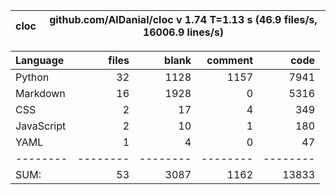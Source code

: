 cloc|github.com/AlDanial/cloc v 1.74  T=1.13 s (46.9 files/s, 16006.9 lines/s)
--- | ---

Language|files|blank|comment|code
:-------|-------:|-------:|-------:|-------:
Python|32|1128|1157|7941
Markdown|16|1928|0|5316
CSS|2|17|4|349
JavaScript|2|10|1|180
YAML|1|4|0|47
--------|--------|--------|--------|--------
SUM:|53|3087|1162|13833
